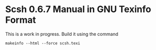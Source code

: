 # Scsh 0.6.7 Manual in GNU Texinfo Format

This is a work in progress. Build it using the command

    makeinfo --html --force scsh.texi
